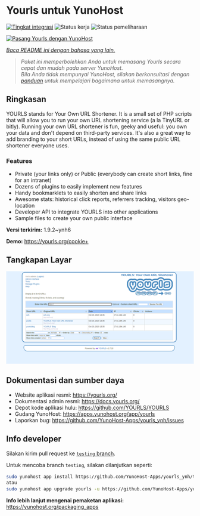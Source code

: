 <!--
N.B.: README ini dibuat secara otomatis oleh <https://github.com/YunoHost/apps/tree/master/tools/readme_generator>
Ini TIDAK boleh diedit dengan tangan.
-->

# Yourls untuk YunoHost

[![Tingkat integrasi](https://apps.yunohost.org/badge/integration/yourls)](https://ci-apps.yunohost.org/ci/apps/yourls/)
![Status kerja](https://apps.yunohost.org/badge/state/yourls)
![Status pemeliharaan](https://apps.yunohost.org/badge/maintained/yourls)

[![Pasang Yourls dengan YunoHost](https://install-app.yunohost.org/install-with-yunohost.svg)](https://install-app.yunohost.org/?app=yourls)

*[Baca README ini dengan bahasa yang lain.](./ALL_README.md)*

> *Paket ini memperbolehkan Anda untuk memasang Yourls secara cepat dan mudah pada server YunoHost.*  
> *Bila Anda tidak mempunyai YunoHost, silakan berkonsultasi dengan [panduan](https://yunohost.org/install) untuk mempelajari bagaimana untuk memasangnya.*

## Ringkasan

YOURLS stands for Your Own URL Shortener. It is a small set of PHP scripts that will allow you to run your own URL shortening service (a la TinyURL or bitly).
Running your own URL shortener is fun, geeky and useful: you own your data and don't depend on third-party services. It's also a great way to add branding to your short URLs, instead of using the same public URL shortener everyone uses.

### Features

- Private (your links only) or Public (everybody can create short links, fine for an intranet)
- Dozens of plugins to easily implement new features
- Handy bookmarklets to easily shorten and share links
- Awesome stats: historical click reports, referrers tracking, visitors geo-location
- Developer API to integrate YOURLS into other applications
- Sample files to create your own public interface


**Versi terkirim:** 1.9.2~ynh6

**Demo:** <https://yourls.org/cookie+>

## Tangkapan Layar

![Tangkapan Layar pada Yourls](./doc/screenshots/p4.png)

## Dokumentasi dan sumber daya

- Website aplikasi resmi: <https://yourls.org/>
- Dokumentasi admin resmi: <https://docs.yourls.org/>
- Depot kode aplikasi hulu: <https://github.com/YOURLS/YOURLS>
- Gudang YunoHost: <https://apps.yunohost.org/app/yourls>
- Laporkan bug: <https://github.com/YunoHost-Apps/yourls_ynh/issues>

## Info developer

Silakan kirim pull request ke [`testing` branch](https://github.com/YunoHost-Apps/yourls_ynh/tree/testing).

Untuk mencoba branch `testing`, silakan dilanjutkan seperti:

```bash
sudo yunohost app install https://github.com/YunoHost-Apps/yourls_ynh/tree/testing --debug
atau
sudo yunohost app upgrade yourls -u https://github.com/YunoHost-Apps/yourls_ynh/tree/testing --debug
```

**Info lebih lanjut mengenai pemaketan aplikasi:** <https://yunohost.org/packaging_apps>
